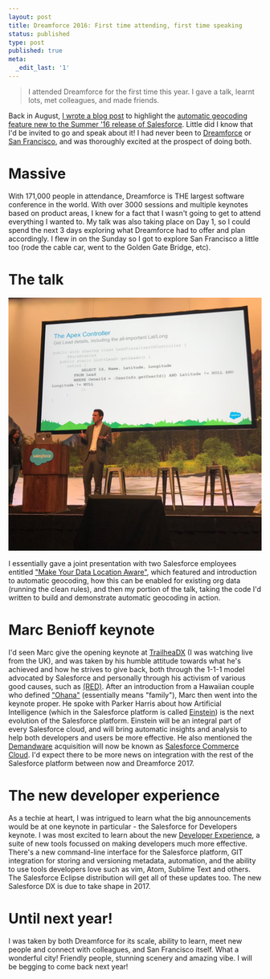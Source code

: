```yaml
---
layout: post
title: Dreamforce 2016: First time attending, first time speaking
status: published
type: post
published: true
meta:
  _edit_last: '1'
---
```


> I attended Dreamforce for the first time this year. I gave a talk, learnt lots, met colleagues, and made friends.

Back in August, [I wrote a blog post](http://aaronallport.com/2016/08/04/plot-your-salesforce-leads-on-a-map.html) to highlight the [automatic geocoding feature new to the Summer '16 release of Salesforce](https://releasenotes.docs.salesforce.com/en-us/summer16/release-notes/rn_general_geocodes_aloha.htm). Little did I know that I'd be invited to go and speak about it! I had never been to [Dreamforce](https://releasenotes.docs.salesforce.com/en-us/summer16/release-notes/rn_general_geocodes_aloha.htm) or [San Francisco](https://en.wikipedia.org/wiki/San_Francisco), and was thoroughly excited at the prospect of doing both.

# Massive

With 171,000 people in attendance, Dreamforce is THE largest software conference in the world. With over 3000 sessions and multiple keynotes based on product areas, I knew for a fact that I wasn't going to get to attend everything I wanted to. My talk was also taking place on Day 1, so I could spend the next 3 days exploring what Dreamforce had to offer and plan accordingly. I flew in on the Sunday so I got to explore San Francisco a little too (rode the cable car, went to the Golden Gate Bridge, etc).

# The talk

![Me, presenting at Dreamforce](/images/AA-Dreamforce-2016.jpg "Me, presenting at Dreamforce")

I essentially gave a joint presentation with two Salesforce employees entitled ["Make Your Data Location Aware"](https://success.salesforce.com/Sessions?eventId=a1Q3000000qQOd9#/session/a2q3A000000LBhyQAG), which featured and introduction to automatic geocoding, how this can be enabled for existing org data (running the clean rules), and then my portion of the talk, taking the code I'd written to build and demonstrate automatic geocoding in action.

# Marc Benioff keynote

I'd seen Marc give the opening keynote at [TrailheaDX](https://developer.salesforce.com/trailheadx) (I was watching live from the UK), and was taken by his humble attitude towards what he's achieved and how he strives to give back, both through the 1-1-1 model advocated by Salesforce and personally through his activism of various good causes, such as [(RED)](https://red.org). After an introduction from a Hawaiian couple who defined ["Ohana"](https://en.wikipedia.org/wiki/Ohana) (essentially means "family"), Marc then went into the keynote proper. He spoke with Parker Harris about how Artificial Intelligence (which in the Salesforce platform is called [Einstein](https://www.salesforce.com/eu/products/einstein/overview/)) is the next evolution of the Salesforce platform. Einstein will be an integral part of every Salesforce cloud, and will bring automatic insights and analysis to help both developers and users be more effective. He also mentioned the [Demandware](http://www.salesforce.com/company/news-press/press-releases/2016/07/160711-2.jsp) acquisition will now be known as [Salesforce Commerce Cloud](https://www.salesforce.com/blog/2016/09/demandware-salesforce-commerce-cloud.html). I'd expect there to be more news on integration with the rest of the Salesforce platform between now and Dreamforce 2017.

# The new developer experience

As a techie at heart, I was intrigued to learn what the big announcements would be at one keynote in particular - the Salesforce for Developers keynote. I was most excited to learn about the new [Developer Experience](https://developer.salesforce.com/platform/dx), a suite of new tools focussed on making developers much more effective. There's a new command-line interface for the Salesforce platform, GIT integration for storing and versioning metadata, automation, and the ability to use tools developers love such as vim, Atom, Sublime Text and others. The Salesforce Eclipse distribution will get all of these updates too. The new Salesforce DX is due to take shape in 2017.

# Until next year!

I was taken by both Dreamforce for its scale, ability to learn, meet new people and connect with colleagues, and San Francisco itself. What a wonderful city! Friendly people, stunning scenery and amazing vibe. I will be begging to come back next year!
